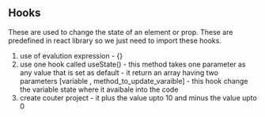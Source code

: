 Hooks
------
These are used to change the state of an element or prop.
These are predefined in react library so we just need to import these hooks.


1. use of evalution expression - {}
2. use one hook called useState()
       - this method takes one parameter as any value that is set as default
       - it return an array having two parameters [variable , method_to_update_varaible]
       - this hook change the variable state where it avaibale into the code
3. create couter project 
       - it plus the value upto 10 and minus the value upto 0
